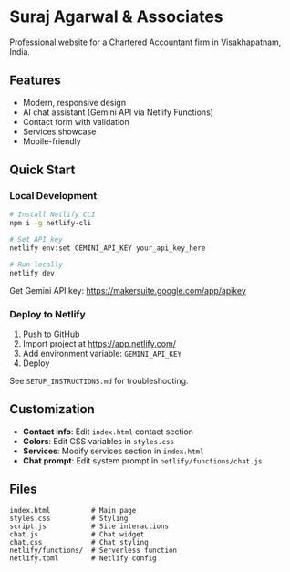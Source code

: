 # Suraj Agarwal & Associates

Professional website for a Chartered Accountant firm in Visakhapatnam, India.

## Features

- Modern, responsive design
- AI chat assistant (Gemini API via Netlify Functions)
- Contact form with validation
- Services showcase
- Mobile-friendly

## Quick Start

### Local Development

```bash
# Install Netlify CLI
npm i -g netlify-cli

# Set API key
netlify env:set GEMINI_API_KEY your_api_key_here

# Run locally
netlify dev
```

Get Gemini API key: https://makersuite.google.com/app/apikey

### Deploy to Netlify

1. Push to GitHub
2. Import project at https://app.netlify.com/
3. Add environment variable: `GEMINI_API_KEY`
4. Deploy

See `SETUP_INSTRUCTIONS.md` for troubleshooting.

## Customization

- **Contact info**: Edit `index.html` contact section
- **Colors**: Edit CSS variables in `styles.css`
- **Services**: Modify services section in `index.html`
- **Chat prompt**: Edit system prompt in `netlify/functions/chat.js`

## Files

```
index.html          # Main page
styles.css          # Styling
script.js           # Site interactions
chat.js             # Chat widget
chat.css            # Chat styling
netlify/functions/  # Serverless function
netlify.toml        # Netlify config
```
